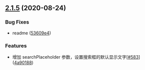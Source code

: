 ## [2.1.5](https://github.com/tinper-acs/ref-tree/compare/v2.1.3...v2.1.5) (2020-08-24)


### Bug Fixes

* readme ([53609e4](https://github.com/tinper-acs/ref-tree/commit/53609e4a66e2a1badbc9f949df16754e7f2652e2))


### Features

* 增加 searchPlaceholder 参数，设置搜索框的默认显示文字[[#583](https://github.com/tinper-acs/ref-tree/issues/583)] ([4a90188](https://github.com/tinper-acs/ref-tree/commit/4a90188a5f07885fcfe7722e494a675f9f3259a2))



